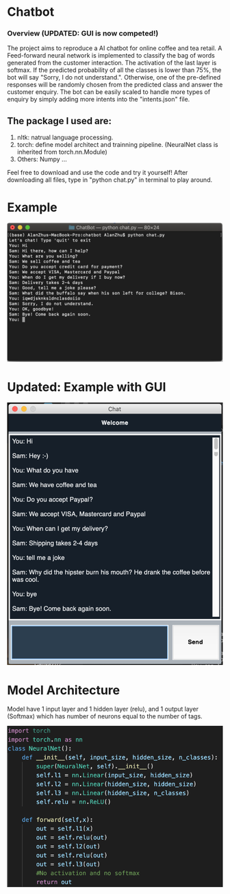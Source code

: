 # Chatbot 
### Overview (UPDATED: GUI is now competed!)
The project aims to reproduce a AI chatbot for online coffee and tea retail. A Feed-forward neural network is implemented to classify the bag of words generated from the customer interaction. The activation of the last layer is softmax. If the predicted probability of all the classes is lower than 75%, the bot will say "Sorry, I do not understand.". Otherwise, one of the pre-defined responses will be randomly chosen from the predicted class and answer the customer enquiry. The bot can be easily scaled to handle more types of enquiry by simply adding more intents into the "intents.json" file.

## The package I used are:
1. nltk: natrual language processing.
2. torch: define model architect and trainning pipeline. (NeuralNet class is inherited from torch.nn.Module)
3. Others: Numpy ...

Feel free to download and use the code and try it yourself! After downloading all files, type in "python chat.py" in terminal to play around.

# Example
![ScreenShot](Chatbot.png)

# Updated: Example with GUI
![ScreenShot](APP_GUI.png)

# Model Architecture
Model have 1 input layer and 1 hidden layer (relu), and 1 output layer (Softmax) which has number of neurons equal to the number of tags.

![ScreenShot](ModelAch.png)

